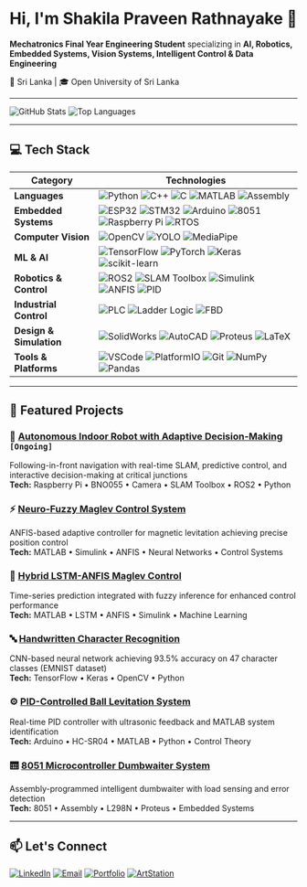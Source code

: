 # Hi, I'm Shakila Praveen Rathnayake 👋

**Mechatronics Final Year Engineering Student** specializing in **AI, Robotics, Embedded Systems, Vision Systems, Intelligent Control & Data Engineering**

📍 Sri Lanka | 🎓 Open University of Sri Lanka

---

![GitHub Stats](https://github-readme-stats.vercel.app/api?username=shakilapr&show_icons=true&theme=tokyonight&hide_border=true)
![Top Languages](https://github-readme-stats.vercel.app/api/top-langs/?username=shakilapr&layout=compact&theme=tokyonight&hide_border=true)

---

## 💻 Tech Stack

| Category | Technologies |
|----------|-------------|
| **Languages** | ![Python](https://img.shields.io/badge/Python-3776AB?style=flat&logo=python&logoColor=white) ![C++](https://img.shields.io/badge/C++-00599C?style=flat&logo=cplusplus&logoColor=white) ![C](https://img.shields.io/badge/C-A8B9CC?style=flat&logo=c&logoColor=white) ![MATLAB](https://img.shields.io/badge/MATLAB-0076A8?style=flat&logo=mathworks&logoColor=white) ![Assembly](https://img.shields.io/badge/Assembly-654FF0?style=flat&logo=assemblyscript&logoColor=white) |
| **Embedded Systems** | ![ESP32](https://img.shields.io/badge/ESP32-000000?style=flat&logo=espressif&logoColor=white) ![STM32](https://img.shields.io/badge/STM32-03234B?style=flat&logo=stmicroelectronics&logoColor=white) ![Arduino](https://img.shields.io/badge/Arduino-00979D?style=flat&logo=arduino&logoColor=white) ![8051](https://img.shields.io/badge/8051-FF6600?style=flat) ![Raspberry Pi](https://img.shields.io/badge/RPi-A22846?style=flat&logo=raspberry-pi&logoColor=white) ![RTOS](https://img.shields.io/badge/RTOS-217346?style=flat) |
| **Computer Vision** | ![OpenCV](https://img.shields.io/badge/OpenCV-5C3EE8?style=flat&logo=opencv&logoColor=white) ![YOLO](https://img.shields.io/badge/YOLO-00FFFF?style=flat) ![MediaPipe](https://img.shields.io/badge/MediaPipe-0097A7?style=flat) |
| **ML & AI** | ![TensorFlow](https://img.shields.io/badge/TensorFlow-FF6F00?style=flat&logo=tensorflow&logoColor=white) ![PyTorch](https://img.shields.io/badge/PyTorch-EE4C2C?style=flat&logo=pytorch&logoColor=white) ![Keras](https://img.shields.io/badge/Keras-D00000?style=flat&logo=keras&logoColor=white) ![scikit-learn](https://img.shields.io/badge/sklearn-F7931E?style=flat&logo=scikit-learn&logoColor=white) |
| **Robotics & Control** | ![ROS2](https://img.shields.io/badge/ROS2-22314E?style=flat&logo=ros&logoColor=white) ![SLAM Toolbox](https://img.shields.io/badge/SLAM_Toolbox-22314E?style=flat) ![Simulink](https://img.shields.io/badge/Simulink-0076A8?style=flat) ![ANFIS](https://img.shields.io/badge/ANFIS-FF6B35?style=flat) ![PID](https://img.shields.io/badge/PID_Control-4CAF50?style=flat) |
| **Industrial Control** | ![PLC](https://img.shields.io/badge/PLC-0066CC?style=flat) ![Ladder Logic](https://img.shields.io/badge/Ladder_Logic-FF8C00?style=flat) ![FBD](https://img.shields.io/badge/FBD-8B4513?style=flat) |
| **Design & Simulation** | ![SolidWorks](https://img.shields.io/badge/SolidWorks-green?style=flat&logo=dassaultsystemes&logoColor=white) ![AutoCAD](https://img.shields.io/badge/AutoCAD-red?style=flat&logo=autodesk&logoColor=white) ![Proteus](https://img.shields.io/badge/Proteus-1C1E26?style=flat) ![LaTeX](https://img.shields.io/badge/LaTeX-teal?style=flat&logo=latex&logoColor=white) |
| **Tools & Platforms** | ![VSCode](https://img.shields.io/badge/VSCode-007ACC?style=flat&logo=visual-studio-code&logoColor=white) ![PlatformIO](https://img.shields.io/badge/PlatformIO-FF7F00?style=flat) ![Git](https://img.shields.io/badge/Git-F05032?style=flat&logo=git&logoColor=white) ![NumPy](https://img.shields.io/badge/NumPy-013243?style=flat&logo=numpy&logoColor=white) ![Pandas](https://img.shields.io/badge/Pandas-150458?style=flat&logo=pandas&logoColor=white) |

---

## 🚀 Featured Projects

### 🤖 [Autonomous Indoor Robot with Adaptive Decision-Making](https://github.com/shakilapr/LeadMate) `[Ongoing]`
Following-in-front navigation with real-time SLAM, predictive control, and interactive decision-making at critical junctions  
**Tech:** Raspberry Pi • BNO055 • Camera • SLAM Toolbox • ROS2 • Python

### ⚡ [Neuro-Fuzzy Maglev Control System](https://github.com/shakilapr/neuro-fuzzy-maglev-control)
ANFIS-based adaptive controller for magnetic levitation achieving precise position control  
**Tech:** MATLAB • Simulink • ANFIS • Neural Networks • Control Systems

### 🔬 [Hybrid LSTM-ANFIS Maglev Control](https://github.com/shakilapr/hybrid-lstm-anfis-maglev-control)
Time-series prediction integrated with fuzzy inference for enhanced control performance  
**Tech:** MATLAB • LSTM • ANFIS • Simulink • Machine Learning

### 🔤 [Handwritten Character Recognition](https://github.com/shakilapr/hcr)
CNN-based neural network achieving 93.5% accuracy on 47 character classes (EMNIST dataset)  
**Tech:** TensorFlow • Keras • OpenCV • Python

### ⚙️ [PID-Controlled Ball Levitation System](https://github.com/shakilapr/ping-pong-ball-levitation-pid-control)
Real-time PID controller with ultrasonic feedback and MATLAB system identification  
**Tech:** Arduino • HC-SR04 • MATLAB • Python • Control Theory

### 🛗 [8051 Microcontroller Dumbwaiter System](https://github.com/shakilapr/8051-dumbwaiter-controller)
Assembly-programmed intelligent dumbwaiter with load sensing and error detection  
**Tech:** 8051 • Assembly • L298N • Proteus • Embedded Systems

---

## 📫 Let's Connect

[![LinkedIn](https://img.shields.io/badge/LinkedIn-0077B5?style=flat&logo=linkedin&logoColor=white)](https://www.linkedin.com/in/shakilapraveen/)
[![Email](https://img.shields.io/badge/Email-D14836?style=flat&logo=gmail&logoColor=white)](mailto:shakilabeta@gmail.com)
[![Portfolio](https://img.shields.io/badge/Website-4285F4?style=flat&logo=google-chrome&logoColor=white)](https://shakilap.github.io)
[![ArtStation](https://img.shields.io/badge/ArtStation-13AFF0?style=flat&logo=artstation&logoColor=white)](https://www.artstation.com/isira123)
